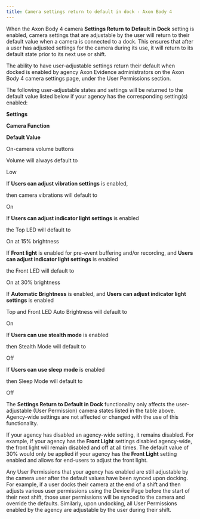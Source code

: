 ```yaml
---
title: Camera settings return to default in dock - Axon Body 4
---
```


When the Axon Body 4 camera **Settings Return to Default in Dock** setting is enabled, camera settings that are adjustable by the user will return to their default value when a camera is connected to a dock. This ensures that after a user has adjusted settings for the camera during its use, it will return to its default state prior to its next use or shift. 

The ability to have user-adjustable settings return their default when docked is enabled by agency Axon Evidence administrators on the Axon Body 4 camera settings page, under the User Permissions section.

The following user-adjustable states and settings will be returned to the default value listed below if your agency has the corresponding setting(s) enabled:

**Settings**

**Camera Function**

**Default Value**

On-camera volume buttons

Volume will always default to

Low

If **Users can adjust vibration settings** is enabled, 

then camera vibrations will default to

On

If **Users can adjust indicator light settings** is enabled

the Top LED will default to

On at 15% brightness

If **Front light** is enabled for pre-event buffering and/or recording, and **Users can adjust indicator light settings** is enabled

the Front LED will default to

On at 30% brightness

If **Automatic Brightness** is enabled, and **Users can adjust indicator light settings** is enabled

Top and Front LED Auto Brightness will default to

On

If **Users can use stealth mode** is enabled

then Stealth Mode will default to

Off

If **Users can use sleep mode** is enabled

then Sleep Mode will default to

Off

The **Settings Return to Default in Dock** functionality only affects the user-adjustable (User Permission) camera states listed in the table above. Agency-wide settings are not affected or changed with the use of this functionality.

If your agency has disabled an agency-wide setting, it remains disabled. For example, if your agency has the **Front Light** settings disabled agency-wide, the front light will remain disabled and off at all times. The default value of 30% would only be applied if your agency has the **Front Light** setting enabled and allows for end-users to adjust the front light.

Any User Permissions that your agency has enabled are still adjustable by the camera user after the default values have been synced upon docking. For example, if a user docks their camera at the end of a shift and then adjusts various user permissions using the Device Page before the start of their next shift, those user permissions will be synced to the camera and override the defaults. Similarly, upon undocking, all User Permissions enabled by the agency are adjustable by the user during their shift.
